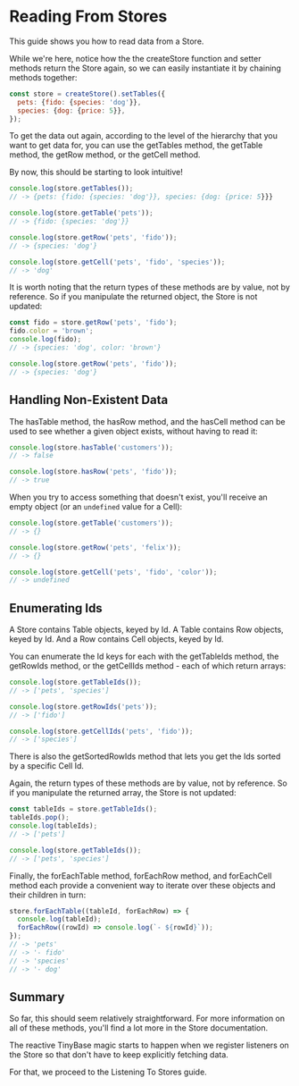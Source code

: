 # Reading From Stores

This guide shows you how to read data from a Store.

While we're here, notice how the the createStore function and setter methods
return the Store again, so we can easily instantiate it by chaining methods
together:

```js
const store = createStore().setTables({
  pets: {fido: {species: 'dog'}},
  species: {dog: {price: 5}},
});
```

To get the data out again, according to the level of the hierarchy that you want
to get data for, you can use the getTables method, the getTable method, the
getRow method, or the getCell method.

By now, this should be starting to look intuitive!

```js
console.log(store.getTables());
// -> {pets: {fido: {species: 'dog'}}, species: {dog: {price: 5}}}

console.log(store.getTable('pets'));
// -> {fido: {species: 'dog'}}

console.log(store.getRow('pets', 'fido'));
// -> {species: 'dog'}

console.log(store.getCell('pets', 'fido', 'species'));
// -> 'dog'
```

It is worth noting that the return types of these methods are by value, not by
reference. So if you manipulate the returned object, the Store is not updated:

```js
const fido = store.getRow('pets', 'fido');
fido.color = 'brown';
console.log(fido);
// -> {species: 'dog', color: 'brown'}

console.log(store.getRow('pets', 'fido'));
// -> {species: 'dog'}
```

## Handling Non-Existent Data

The hasTable method, the hasRow method, and the hasCell method can be used to
see whether a given object exists, without having to read it:

```js
console.log(store.hasTable('customers'));
// -> false

console.log(store.hasRow('pets', 'fido'));
// -> true
```

When you try to access something that doesn't exist, you'll receive an empty
object (or an `undefined` value for a Cell):

```js
console.log(store.getTable('customers'));
// -> {}

console.log(store.getRow('pets', 'felix'));
// -> {}

console.log(store.getCell('pets', 'fido', 'color'));
// -> undefined
```

## Enumerating Ids

A Store contains Table objects, keyed by Id. A Table contains Row objects, keyed
by Id. And a Row contains Cell objects, keyed by Id.

You can enumerate the Id keys for each with the getTableIds method, the
getRowIds method, or the getCellIds method - each of which return arrays:

```js
console.log(store.getTableIds());
// -> ['pets', 'species']

console.log(store.getRowIds('pets'));
// -> ['fido']

console.log(store.getCellIds('pets', 'fido'));
// -> ['species']
```

There is also the getSortedRowIds method that lets you get the Ids sorted by a
specific Cell Id.

Again, the return types of these methods are by value, not by reference. So if
you manipulate the returned array, the Store is not updated:

```js
const tableIds = store.getTableIds();
tableIds.pop();
console.log(tableIds);
// -> ['pets']

console.log(store.getTableIds());
// -> ['pets', 'species']
```

Finally, the forEachTable method, forEachRow method, and forEachCell method each
provide a convenient way to iterate over these objects and their children in
turn:

```js
store.forEachTable((tableId, forEachRow) => {
  console.log(tableId);
  forEachRow((rowId) => console.log(`- ${rowId}`));
});
// -> 'pets'
// -> '- fido'
// -> 'species'
// -> '- dog'
```

## Summary

So far, this should seem relatively straightforward. For more information on all
of these methods, you'll find a lot more in the Store documentation.

The reactive TinyBase magic starts to happen when we register listeners on the
Store so that don't have to keep explicitly fetching data.

For that, we proceed to the Listening To Stores guide.
